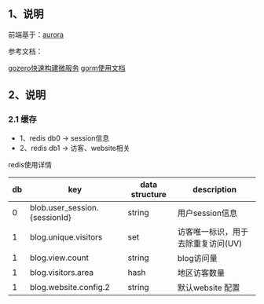 ## 1、说明
前端基于：[aurora](https://github.com/linhaojun857/aurora)

参考文档：

[gozero快速构建微服务](https://github.com/zeromicro/zero-doc/blob/main/docs/zero/bookstore.md)
[gorm使用文档](https://gorm.io/docs/advanced_query.html)

## 2、说明
### 2.1 缓存
* 1、redis db0 -> session信息
* 2、redis db1 -> 访客、website相关

redis使用详情

| db  | key                             | data structure | description         |
|-----|---------------------------------|----------------|---------------------|
| 0   | blob.user_session.{sessionId}   | string         | 用户session信息         |
| 1   | blog.unique.visitors            | set            | 访客唯一标识，用于去除重复访问(UV) |
| 1   | blog.view.count                 | string         | blog访问量             |
| 1   | blog.visitors.area              | hash           | 地区访客数量              |
| 1   | blog.website.config.2           | string         | 默认website 配置        |